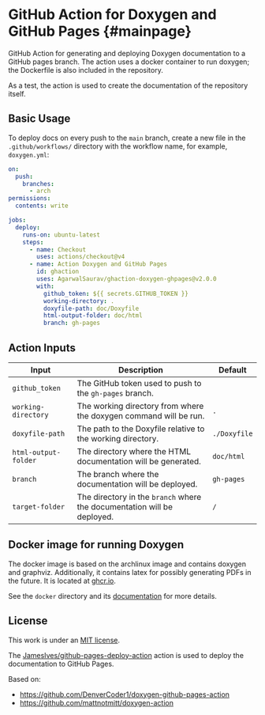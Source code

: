 # GitHub Action for Doxygen and GitHub Pages {#mainpage}

GitHub Action for generating and deploying Doxygen documentation to a GitHub pages branch.
The action uses a docker container to run doxygen; the Dockerfile is also included in the repository.

As a test, the action is used to create the documentation of the repository itself.

## Basic Usage

To deploy docs on every push to the `main` branch, create a new file in the `.github/workflows/` directory with the workflow name, for example, `doxygen.yml`:

```yml
on:
  push:
    branches:
      - arch
permissions:
  contents: write

jobs:
  deploy:
    runs-on: ubuntu-latest
    steps:
      - name: Checkout
        uses: actions/checkout@v4
      - name: Action Doxygen and GitHub Pages
        id: ghaction
        uses: AgarwalSaurav/ghaction-doxygen-ghpages@v2.0.0
        with:
          github_token: ${{ secrets.GITHUB_TOKEN }}
          working-directory: .
          doxyfile-path: doc/Doxyfile
          html-output-folder: doc/html
          branch: gh-pages
```

## Action Inputs

|Input | Description | Default|
|--- | --- | ---|
|`github_token` | The GitHub token used to push to the `gh-pages` branch. | |
|`working-directory` | The working directory from where the doxygen command will be run. | `.` |
|`doxyfile-path` | The path to the Doxyfile relative to the working directory. | `./Doxyfile` |
|`html-output-folder` | The directory where the HTML documentation will be generated. | `doc/html` |
|`branch` | The branch where the documentation will be deployed. | `gh-pages` |
|`target-folder` | The directory in the `branch` where the documentation will be deployed. | `/` |

## Docker image for running Doxygen
The docker image is based on the archlinux image and contains doxygen and graphviz.
Additionally, it contains latex for possibly generating PDFs in the future.
It is located at [ghcr.io](https://ghcr.io/agarwalsaurav/doxygen-arch:latest).

See the `docker` directory and its [documentation](docker/manual_docker.md) for more details.

## License

This work is under an [MIT license](https://github.com/AgarwalSaurav/ghaction-doxygen-ghpages/blob/main/LICENSE).

The [JamesIves/github-pages-deploy-action](https://github.com/JamesIves/github-pages-deploy-action) action is used to deploy the documentation to GitHub Pages.

Based on:
- https://github.com/DenverCoder1/doxygen-github-pages-action
- https://github.com/mattnotmitt/doxygen-action
